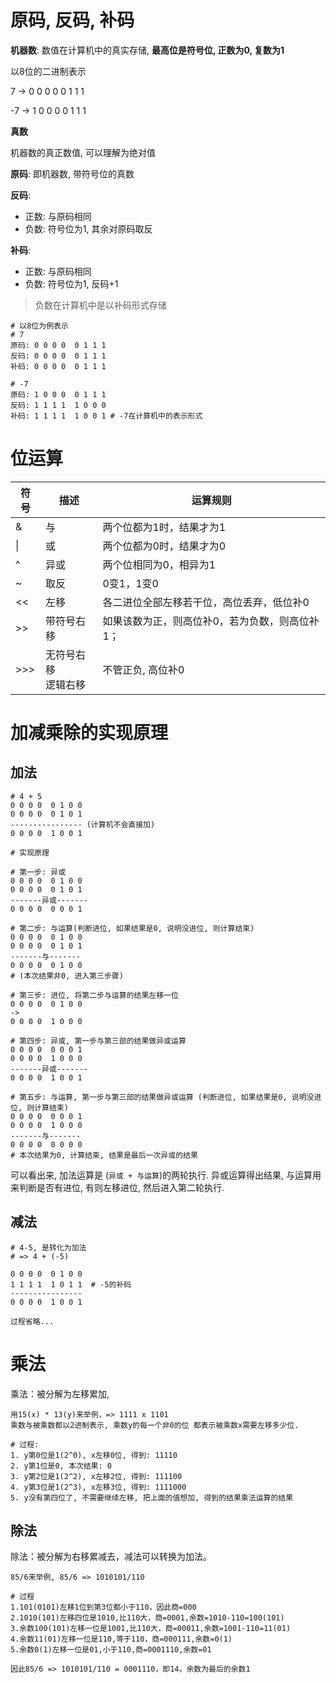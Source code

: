 # 原码, 反码, 补码

**机器数**: 数值在计算机中的真实存储, **最高位是符号位, 正数为0, 复数为1**

以8位的二进制表示

7 -> 0 0 0 0  0 1 1 1

-7 -> 1 0 0 0  0 1 1 1

**真数**

机器数的真正数值, 可以理解为绝对值



**原码**:  即机器数, 带符号位的真数

**反码**:

- 正数: 与原码相同
- 负数: 符号位为1, 其余对原码取反

**补码**:

- 正数: 与原码相同
- 负数: 符号位为1, 反码+1

> 负数在计算机中是以补码形式存储

```shell
# 以8位为例表示
# 7
原码: 0 0 0 0  0 1 1 1
反码: 0 0 0 0  0 1 1 1
补码: 0 0 0 0  0 1 1 1

# -7
原码: 1 0 0 0  0 1 1 1
反码: 1 1 1 1  1 0 0 0
补码: 1 1 1 1  1 0 0 1 # -7在计算机中的表示形式
```



# 位运算

| 符号 | 描述                     | 运算规则                                       |
| ---- | ------------------------ | ---------------------------------------------- |
| &    | 与                       | 两个位都为1时，结果才为1                       |
| \|   | 或                       | 两个位都为0时，结果才为0                       |
| ^    | 异或                     | 两个位相同为0，相异为1                         |
| ~    | 取反                     | 0变1，1变0                                     |
| <<   | 左移                     | 各二进位全部左移若干位，高位丢弃，低位补0      |
| >>   | 带符号右移               | 如果该数为正，则高位补0，若为负数，则高位补1； |
| >>>  | 无符号右移<br />逻辑右移 | 不管正负, 高位补0                              |



# 加减乘除的实现原理 



## 加法

``` shell
# 4 + 5
0 0 0 0  0 1 0 0
0 0 0 0  0 1 0 1
---------------- (计算机不会直接加)
0 0 0 0  1 0 0 1

# 实现原理

# 第一步: 异或
0 0 0 0  0 1 0 0
0 0 0 0  0 1 0 1
-------异或-------
0 0 0 0  0 0 0 1

# 第二步: 与运算(判断进位, 如果结果是0, 说明没进位, 则计算结束)
0 0 0 0  0 1 0 0
0 0 0 0  0 1 0 1
-------与-------
0 0 0 0  0 1 0 0
# (本次结果非0, 进入第三步骤)

# 第三步: 进位, 将第二步与运算的结果左移一位
0 0 0 0  0 1 0 0
->
0 0 0 0  1 0 0 0

# 第四步: 异或, 第一步与第三部的结果做异或运算
0 0 0 0  0 0 0 1
0 0 0 0  1 0 0 0
-------异或-------
0 0 0 0  1 0 0 1

# 第五步: 与运算, 第一步与第三部的结果做异或运算 (判断进位, 如果结果是0, 说明没进位, 则计算结束)
0 0 0 0  0 0 0 1
0 0 0 0  1 0 0 0
-------与-------
0 0 0 0  0 0 0 0
# 本次结果为0, 计算结束, 结果是最后一次异或的结果
```

可以看出来, 加法运算是 (`异或 + 与运算`)的两轮执行. 异或运算得出结果, 与运算用来判断是否有进位,  有则左移进位, 然后进入第二轮执行. 



## 减法

```shell
# 4-5, 是转化为加法
# => 4 + (-5)

0 0 0 0  0 1 0 0
1 1 1 1  1 0 1 1  # -5的补码
----------------
0 0 0 0  1 0 0 1

过程省略... 

```



# 乘法

乘法：被分解为左移累加, 

```shell
用15(x) * 13(y)来举例，=> 1111 x 1101
乘数与被乘数都以2进制表示, 乘数y的每一个非0的位 都表示被乘数x需要左移多少位. 

# 过程: 
1. y第0位是1(2^0), x左移0位, 得到: 11110
2. y第1位是0, 本次结果: 0
3. y第2位是1(2^2), x左移2位, 得到: 111100
4. y第3位是1(2^3), x左移3位, 得到: 1111000
5. y没有第四位了, 不需要继续左移, 把上面的值想加, 得到的结果乘法运算的结果
```



## 除法

除法：被分解为右移累减去，减法可以转换为加法。

 ```shell
85/6来举例, 85/6 => 1010101/110

# 过程
1.101(0101)左移1位到第3位都小于110，因此商=000
2.1010(101)左移四位是1010,比110大，商=0001,余数=1010-110=100(101)
3.余数100(101)左移一位是1001,比110大，商=00011,余数=1001-110=11(01)
4.余数11(01)左移一位是110,等于110，商=000111,余数=0(1)
5.余数0(1)左移一位是01,小于110,商=0001110,余数=01

因此85/6 => 1010101/110 = 0001110，即14，余数为最后的余数1
 ```

